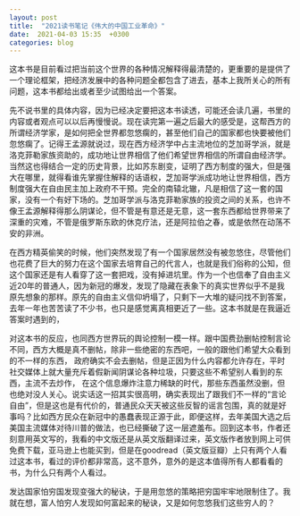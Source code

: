 ```yaml
---
layout: post
title:  "2021读书笔记《伟大的中国工业革命》"
date:  2021-04-03 15:35  +0300
categories: blog
---
```


这本书是目前看过把当前这个世界的各种情况解释得最清楚的，更重要的是提供了一个理论框架，把经济发展中的各种问题全都包含了进去，基本上我所关心的所有问题，这本书都给出或者至少试图给出一个答案。

先不说书里的具体内容，因为已经决定要把这本书读透，可能还会读几遍，书里的内容或者观点可以以后再慢慢说。现在读完第一遍之后最大的感受是，这帮西方的所谓经济学家，是如何把全世界都忽悠瘸的，甚至他们自己的国家都也快要被他们忽悠瘸了。记得王孟源就说过，现在西方经济学中占主流地位的芝加哥学派，就是洛克菲勒家族资助的，成功地让世界相信了他们希望世界相信的所谓自由经济学。当然这也得结合一定的历史背景，比如苏东剧变，证明了西方制度的强大，但是强大在哪里，就得看谁先掌握住解释的话语权，芝加哥学派成功地让世界相信，西方制度强大在自由民主加上政府不干预。完全的南辕北辙，凡是相信了这一套的国家，没有一个有好下场的。芝加哥学派与洛克菲勒家族的投资之间的关系，也许不像王孟源解释得那么阴谋论，但不管是有意还是无意，这一套东西都给世界带来了深重的灾难，不管是俄罗斯东欧的休克疗法，还是阿拉伯之春，或是依然在动荡不安的非洲。

在西方精英偷笑的时候，他们突然发现了有一个国家居然没有被忽悠住，尽管他们也花费了巨大的努力在这个国家去培育自己的代言人，也就是我们俗称的公知，但这个国家还是有人看穿了这一套把戏，没有掉进坑里。作为一个也信奉了自由主义近20年的普通人，因为新冠的爆发，发现了隐藏在表象下的真实世界似乎不是我原先想象的那样。原先的自由主义信仰坍塌了，只剩下一大堆的疑问找不到答案，去年一年也苦苦读了不少书，也只是感觉离真相更近了一些。这本书就是在我逼近答案时遇到的，

对这本书的反应，也同西方世界玩的舆论控制一模一样。跟中国费劲删帖控制言论不同，西方大概是真不删帖，除非一些绝密的东西吧，一般的跟他们希望大众看到的不一样的东西， 政府确实不会去删帖，但是正因为什么内容都允许存在，平时社交媒体上就大量充斥着假新闻阴谋论各种垃圾，只要这些不希望别人看到的东西，主流不去炒作， 在这个信息爆炸注意力稀缺的时代，那些东西虽然没删，但也绝对没人关心。说实话这一招其实很高明，确实表现出了跟我们不一样的“言论自由”，但是这也是有代价的，普通民众天天被这些反智的谣言包围，真的就是好事吗？比如西方民众在新冠中的愚蠢表现正源于此，即便这样，去年美国大选之后美国主流媒体对待川普的做法，也已经撕破了这一层遮羞布。回到这本书，作者还刻意用英文写的，我看的中文版还是从英文版翻译过来，英文版作者放到网上可供免费下载，亚马逊上也能买到，但是在goodread（英文版豆瓣）上只有两个人看过这本书，看过的评价都非常高，这不意外，意外的是这本值得所有人都看看的书，为什么只有两个人看过。

发达国家怕穷国发现变强大的秘诀，于是用忽悠的策略把穷国牢牢地限制住了。我就在想，富人怕穷人发现如何富起来的秘诀，又是如何忽悠我们这些穷人的？


<!--end-->
